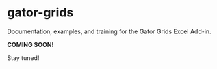 # gator-grids
Documentation, examples, and training for the Gator Grids Excel Add-in.

**COMING SOON!** 

Stay tuned!
